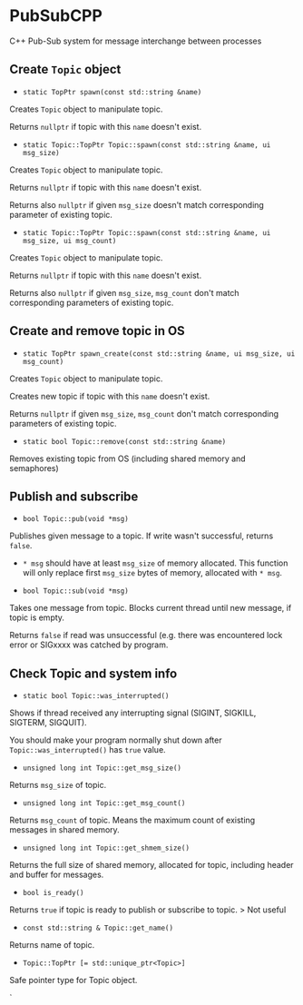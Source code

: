 # PubSubCPP

C++ Pub-Sub system for message interchange between processes

Create `Topic` object
-----

- `static TopPtr spawn(const std::string &name)`

Creates `Topic` object to manipulate topic.

Returns `nullptr` if topic with this `name` doesn't exist.



- `static Topic::TopPtr Topic::spawn(const std::string &name, ui msg_size)`

Creates `Topic` object to manipulate topic.

Returns `nullptr` if topic with this `name` doesn't exist.

Returns also `nullptr` if given `msg_size` doesn't match corresponding parameter of existing topic.

- `static Topic::TopPtr Topic::spawn(const std::string &name, ui msg_size, ui msg_count)`

Creates `Topic` object to manipulate topic.

Returns `nullptr` if topic with this `name` doesn't exist.

Returns also `nullptr` if given `msg_size`, `msg_count` don't match corresponding parameters of existing topic.


Create and remove topic in OS
-----

- `static TopPtr spawn_create(const std::string &name, ui msg_size, ui msg_count)`

Creates `Topic` object to manipulate topic.

Creates new topic if topic with this `name` doesn't exist.

Returns `nullptr` if given `msg_size`, `msg_count` don't match corresponding parameters of existing topic.

- `static bool Topic::remove(const std::string &name)`

Removes existing topic from OS (including shared memory and semaphores)

Publish and subscribe
-----
    
- `bool Topic::pub(void *msg)`

Publishes given message to a topic. If write wasn't successful, returns `false`.

- `* msg` should have at least `msg_size` of memory allocated. This function will only replace first `msg_size` bytes of memory, allocated with `* msg`.

- `bool Topic::sub(void *msg)`

Takes one message from topic. Blocks current thread until new message, if topic is empty.

Returns `false` if read was unsuccessful (e.g. there was encountered lock error or SIGxxxx was catched by program.



Check Topic and system info
-----

- `static bool Topic::was_interrupted()`

Shows if thread received any interrupting signal (SIGINT, SIGKILL, SIGTERM, SIGQUIT).

You should make your program normally shut down after `Topic::was_interrupted()` has `true` value.

- `unsigned long int Topic::get_msg_size()`

Returns `msg_size` of topic.

- `unsigned long int Topic::get_msg_count()`

Returns `msg_count` of topic. Means the maximum count of existing messages in shared memory. 

- `unsigned long int Topic::get_shmem_size()`

Returns the full size of shared memory, allocated for topic, including header and buffer for messages.

- `bool is_ready()`

Returns `true` if topic is ready to publish or subscribe to topic. > Not useful

- `const std::string & Topic::get_name()`

Returns name of topic.

- `Topic::TopPtr [= std::unique_ptr<Topic>]`

Safe pointer type for Topic object.

`
